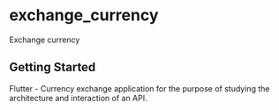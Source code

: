 # exchange_currency

Exchange currency

## Getting Started

Flutter - Currency exchange application for the purpose of studying the architecture and interaction of an API.